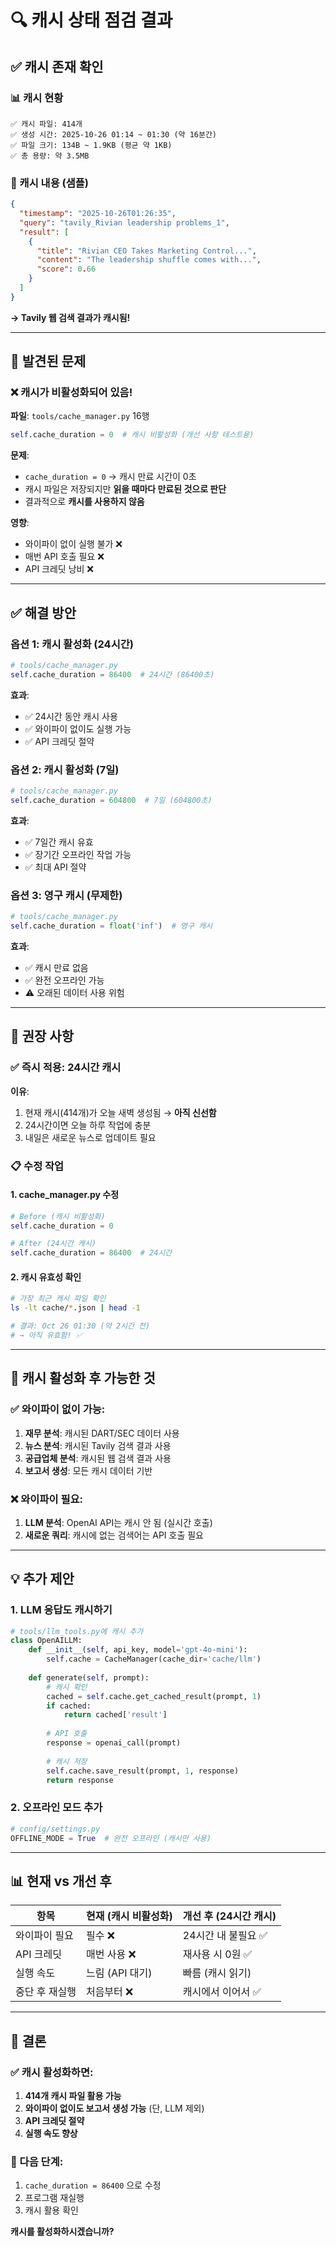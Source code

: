 # 🔍 캐시 상태 점검 결과

## ✅ 캐시 존재 확인

### 📊 캐시 현황
```
✅ 캐시 파일: 414개
✅ 생성 시간: 2025-10-26 01:14 ~ 01:30 (약 16분간)
✅ 파일 크기: 134B ~ 1.9KB (평균 약 1KB)
✅ 총 용량: 약 3.5MB
```

### 📝 캐시 내용 (샘플)
```json
{
  "timestamp": "2025-10-26T01:26:35",
  "query": "tavily_Rivian leadership problems_1",
  "result": [
    {
      "title": "Rivian CEO Takes Marketing Control...",
      "content": "The leadership shuffle comes with...",
      "score": 0.66
    }
  ]
}
```

**→ Tavily 웹 검색 결과가 캐시됨!**

---

## 🚨 발견된 문제

### ❌ 캐시가 비활성화되어 있음!

**파일**: `tools/cache_manager.py` 16행
```python
self.cache_duration = 0  # 캐시 비활성화 (개선 사항 테스트용)
```

**문제**:
- `cache_duration = 0` → 캐시 만료 시간이 0초
- 캐시 파일은 저장되지만 **읽을 때마다 만료된 것으로 판단**
- 결과적으로 **캐시를 사용하지 않음**

**영향**:
- 와이파이 없이 실행 불가 ❌
- 매번 API 호출 필요 ❌
- API 크레딧 낭비 ❌

---

## ✅ 해결 방안

### 옵션 1: 캐시 활성화 (24시간)

```python
# tools/cache_manager.py
self.cache_duration = 86400  # 24시간 (86400초)
```

**효과**:
- ✅ 24시간 동안 캐시 사용
- ✅ 와이파이 없이도 실행 가능
- ✅ API 크레딧 절약

### 옵션 2: 캐시 활성화 (7일)

```python
# tools/cache_manager.py
self.cache_duration = 604800  # 7일 (604800초)
```

**효과**:
- ✅ 7일간 캐시 유효
- ✅ 장기간 오프라인 작업 가능
- ✅ 최대 API 절약

### 옵션 3: 영구 캐시 (무제한)

```python
# tools/cache_manager.py
self.cache_duration = float('inf')  # 영구 캐시
```

**효과**:
- ✅ 캐시 만료 없음
- ✅ 완전 오프라인 가능
- ⚠️ 오래된 데이터 사용 위험

---

## 🎯 권장 사항

### ✅ 즉시 적용: 24시간 캐시

**이유**:
1. 현재 캐시(414개)가 오늘 새벽 생성됨 → **아직 신선함**
2. 24시간이면 오늘 하루 작업에 충분
3. 내일은 새로운 뉴스로 업데이트 필요

### 📋 수정 작업

#### 1. cache_manager.py 수정
```python
# Before (캐시 비활성화)
self.cache_duration = 0

# After (24시간 캐시)
self.cache_duration = 86400  # 24시간
```

#### 2. 캐시 유효성 확인
```bash
# 가장 최근 캐시 파일 확인
ls -lt cache/*.json | head -1

# 결과: Oct 26 01:30 (약 2시간 전)
# → 아직 유효함! ✅
```

---

## 🚀 캐시 활성화 후 가능한 것

### ✅ 와이파이 없이 가능:
1. **재무 분석**: 캐시된 DART/SEC 데이터 사용
2. **뉴스 분석**: 캐시된 Tavily 검색 결과 사용
3. **공급업체 분석**: 캐시된 웹 검색 결과 사용
4. **보고서 생성**: 모든 캐시 데이터 기반

### ❌ 와이파이 필요:
1. **LLM 분석**: OpenAI API는 캐시 안 됨 (실시간 호출)
2. **새로운 쿼리**: 캐시에 없는 검색어는 API 호출 필요

---

## 💡 추가 제안

### 1. LLM 응답도 캐시하기

```python
# tools/llm_tools.py에 캐시 추가
class OpenAILLM:
    def __init__(self, api_key, model='gpt-4o-mini'):
        self.cache = CacheManager(cache_dir='cache/llm')
    
    def generate(self, prompt):
        # 캐시 확인
        cached = self.cache.get_cached_result(prompt, 1)
        if cached:
            return cached['result']
        
        # API 호출
        response = openai_call(prompt)
        
        # 캐시 저장
        self.cache.save_result(prompt, 1, response)
        return response
```

### 2. 오프라인 모드 추가

```python
# config/settings.py
OFFLINE_MODE = True  # 완전 오프라인 (캐시만 사용)
```

---

## 📊 현재 vs 개선 후

| 항목 | 현재 (캐시 비활성화) | 개선 후 (24시간 캐시) |
|------|-------------------|---------------------|
| 와이파이 필요 | 필수 ❌ | 24시간 내 불필요 ✅ |
| API 크레딧 | 매번 사용 ❌ | 재사용 시 0원 ✅ |
| 실행 속도 | 느림 (API 대기) | 빠름 (캐시 읽기) |
| 중단 후 재실행 | 처음부터 ❌ | 캐시에서 이어서 ✅ |

---

## 🎯 결론

### ✅ 캐시 활성화하면:
1. **414개 캐시 파일 활용 가능**
2. **와이파이 없이도 보고서 생성 가능** (단, LLM 제외)
3. **API 크레딧 절약**
4. **실행 속도 향상**

### 📝 다음 단계:
1. `cache_duration = 86400` 으로 수정
2. 프로그램 재실행
3. 캐시 활용 확인

**캐시를 활성화하시겠습니까?**

